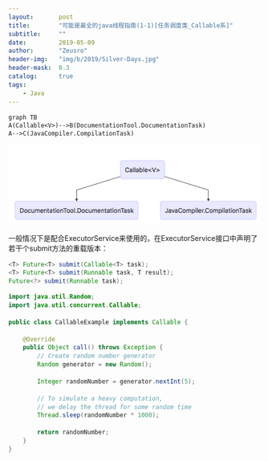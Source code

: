 ```yaml
---
layout:       post
title:        "可能是最全的java线程指南(1-1)[任务调度类_Callable系]"
subtitle:     ""
date:         2019-05-09
author:       "Zeusro"
header-img:   "img/b/2019/Silver-Days.jpg"
header-mask:  0.3
catalog:      true
tags:
    - Java
---
```




```
graph TB
A(Callable<V>)-->B(DocumentationTool.DocumentationTask)
A-->C(JavaCompiler.CompilationTask)
```

![image](/img/in-post/java-concurrent/Callable.png)

一般情况下是配合ExecutorService来使用的，在ExecutorService接口中声明了若干个submit方法的重载版本：

```java
<T> Future<T> submit(Callable<T> task);
<T> Future<T> submit(Runnable task, T result);
Future<?> submit(Runnable task);
```

```java
import java.util.Random;
import java.util.concurrent.Callable;

public class CallableExample implements Callable {

    @Override
    public Object call() throws Exception {
        // Create random number generator
        Random generator = new Random();

        Integer randomNumber = generator.nextInt(5);

        // To simulate a heavy computation,
        // we delay the thread for some random time
        Thread.sleep(randomNumber * 1000);

        return randomNumber;
    }
}
```




